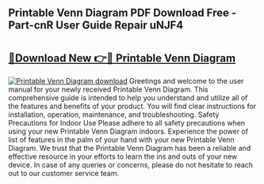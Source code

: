 ## Printable Venn Diagram PDF Download Free - Part-cnR User Guide Repair uNJF4

# <h2><a href="http://dfjwtr.blite.top/?on=Printable+Venn+Diagram">🔗Download New 👉🔴 Printable Venn Diagram</a></h2>

[![Printable Venn Diagram download](https://i.imgur.com/lujVjoI.png)](http://dfjwtr.blite.top/?on=Printable+Venn+Diagram)
Greetings and welcome to the user manual for your newly received Printable Venn Diagram. This comprehensive guide is intended to help you understand and utilize all of the features and benefits of your product. You will find clear instructions for installation, operation, maintenance, and troubleshooting. Safety Precautions for Indoor Use Please adhere to all safety precautions when using your new Printable Venn Diagram indoors. Experience the power of list of features in the palm of your hand with your new Printable Venn Diagram. We trust that the Printable Venn Diagram has been a reliable and effective resource in your efforts to learn the ins and outs of your new device. In case of any queries or concerns, please do not hesitate to reach out to our customer service team.
